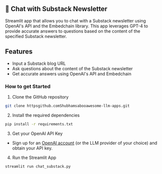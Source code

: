 ## 📝 Chat with Substack Newsletter
Streamlit app that allows you to chat with a Substack newsletter using OpenAI's API and the Embedchain library. This app leverages GPT-4 to provide accurate answers to questions based on the content of the specified Substack newsletter.

## Features
- Input a Substack blog URL
- Ask questions about the content of the Substack newsletter
- Get accurate answers using OpenAI's API and Embedchain

### How to get Started

1. Clone the GitHub repository

```bash
git clone httpsgithub.comShubhamsabooawesome-llm-apps.git
```
2. Install the required dependencies

```bash
pip install -r requirements.txt
```
3. Get your OpenAI API Key

- Sign up for an [OpenAI account](httpsplatform.openai.com) (or the LLM provider of your choice) and obtain your API key.

4. Run the Streamlit App
```bash
streamlit run chat_substack.py
```